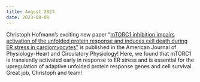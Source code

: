 ```yaml
---
title: August 2023
date: 2023-08-01
---
```


Christoph Hofmann’s exciting new paper “[mTORC1 inhibition impairs activation of the unfolded protein response and induces cell death during ER stress in cardiomyocytes”](https://doi.org/10.1152/ajpheart.00682.2022) is published in the American Journal of Physiology-Heart and Circulatory Physiology! Here, we found that mTORC1 is transiently activated early in response to ER stress and is essential for the upregulation of adaptive unfolded protein response genes and cell survival. Great job, Christoph and team!

<!--more-->

